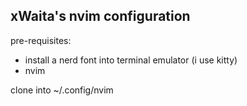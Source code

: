 ## xWaita's nvim configuration
pre-requisites: 
- install a nerd font into terminal emulator (i use kitty)
- nvim

clone into ~/.config/nvim
